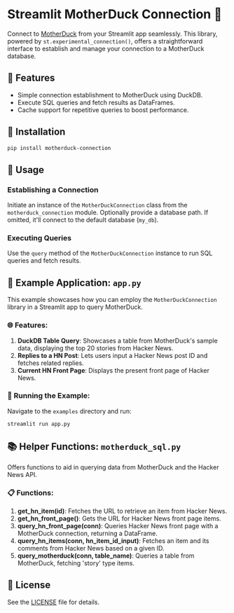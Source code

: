 # Streamlit MotherDuck Connection 🦆

Connect to [MotherDuck](https://motherduck.com) from your Streamlit app seamlessly. This library, powered by `st.experimental_connection()`, offers a straightforward interface to establish and manage your connection to a MotherDuck database.

## 🌟 Features
- Simple connection establishment to MotherDuck using DuckDB.
- Execute SQL queries and fetch results as DataFrames.
- Cache support for repetitive queries to boost performance.

## 🔧 Installation

```bash
pip install motherduck-connection
```

## 🚀 Usage

### Establishing a Connection
Initiate an instance of the `MotherDuckConnection` class from the `motherduck_connection` module. Optionally provide a database path. If omitted, it'll connect to the default database (`my_db`).

### Executing Queries
Use the `query` method of the `MotherDuckConnection` instance to run SQL queries and fetch results.

## 📖 Example Application: `app.py`

This example showcases how you can employ the `MotherDuckConnection` library in a Streamlit app to query MotherDuck.

### 🌐 Features:
1. **DuckDB Table Query**: Showcases a table from MotherDuck's sample data, displaying the top 20 stories from Hacker News. 
2. **Replies to a HN Post**: Lets users input a Hacker News post ID and fetches related replies.
3. **Current HN Front Page**: Displays the present front page of Hacker News.

### 🏃 Running the Example:
Navigate to the `examples` directory and run:

```bash
streamlit run app.py
```

## 📚 Helper Functions: `motherduck_sql.py`

Offers functions to aid in querying data from MotherDuck and the Hacker News API.

### 📋 Functions:
1. **get_hn_item(id)**: Fetches the URL to retrieve an item from Hacker News.
2. **get_hn_front_page()**: Gets the URL for Hacker News front page items.
3. **query_hn_front_page(conn)**: Queries Hacker News front page with a MotherDuck connection, returning a DataFrame.
4. **query_hn_items(conn, hn_item_id_input)**: Fetches an item and its comments from Hacker News based on a given ID.
5. **query_motherduck(conn, table_name)**: Queries a table from MotherDuck, fetching 'story' type items.

## 📜 License
See the [LICENSE](LICENSE) file for details.
